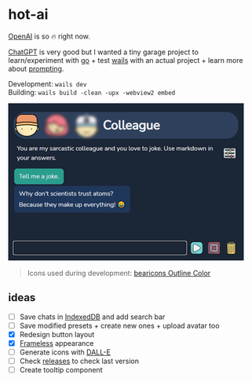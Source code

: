 # hot-ai

[OpenAI](https://platform.openai.com/playground) is so 🔥 right now.

[ChatGPT](https://www.codegpt.co/) is very good but I wanted a tiny garage project to learn/experiment with [go](https://go.dev/) + test [wails](https://wails.io/) with an actual project + learn more about [prompting](https://platform.openai.com/docs/introduction/prompts-and-completions).

Development: `wails dev`  
Building: `wails build -clean -upx -webview2 embed`

![Screenshot](screenshot.png)

> Icons used during development: [bearicons Outline Color](https://icons8.com/icons/authors/DFlb6Xyr8saR/bearicons/external-bearicons-outline-color-bearicons)

## ideas

- [ ] Save chats in [IndexedDB](https://developer.mozilla.org/en-US/docs/Web/API/IndexedDB_API/Using_IndexedDB) and add search bar
- [ ] Save modified presets + create new ones + upload avatar too
- [x] Redesign button layout
- [x] [Frameless](https://wails.io/docs/v2.4.0/guides/frameless) appearance
- [ ] Generate icons with [DALL-E](https://labs.openai.com/)
- [ ] Check [releases](https://api.github.com/repos/ZalaPanda/hot-ai/releases) to check last version
- [ ] Create tooltip component